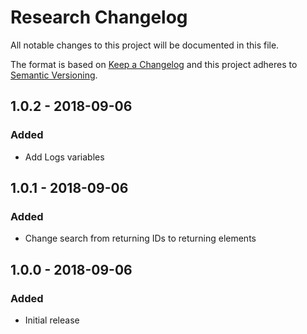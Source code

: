 # Research Changelog

All notable changes to this project will be documented in this file.

The format is based on [Keep a Changelog](http://keepachangelog.com/) and this project adheres to [Semantic Versioning](http://semver.org/).

## 1.0.2 - 2018-09-06
### Added
- Add Logs variables

## 1.0.1 - 2018-09-06
### Added
- Change search from returning IDs to returning elements

## 1.0.0 - 2018-09-06
### Added
- Initial release

